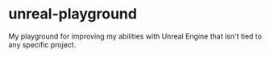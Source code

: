 # unreal-playground
My playground for improving my abilities with Unreal Engine that isn't tied to any specific project.
